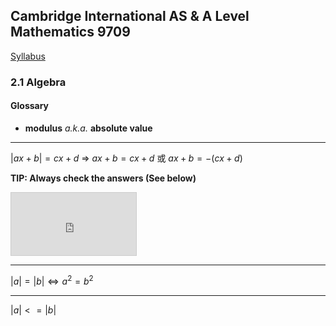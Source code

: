 Cambridge International AS & A Level
Mathematics 9709
-
[Syllabus](https://www.cambridgeinternational.org/Images/415060-2020-2022-syllabus.pdf)



### 2.1 Algebra
#### Glossary
- **modulus** *a.k.a.* **absolute value**

----
$|ax+b|=cx+d$
=> $ax+b=cx+d$ 或 $ax+b=-(cx+d)$

**TIP: Always check the answers (See below)**
<iframe src="https://www.desmos.com/calculator/7nygjaejx0?embed" width="200px" height="100px" style="border: 1px solid #ccc" frameborder=0></iframe>

---
$|a|=|b| ⇔ a^2 = b^2$

---
$|a|<=|b|$

<!--stackedit_data:
eyJoaXN0b3J5IjpbMzY5MDQxNTIwLDEzNjk0NzMyOTYsMTU5MT
YzODkwNV19
-->